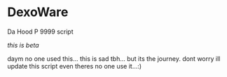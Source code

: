 # DexoWare
Da Hood P 9999 script

*this is beta*








daym no one used this... this is sad tbh... but its the journey. dont worry ill update this script even theres no one use it...:)

